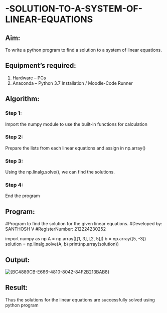 # -SOLUTION-TO-A-SYSTEM-OF-LINEAR-EQUATIONS
## Aim:
To write a python program to find a solution to a system of linear equations.
## Equipment’s required:
1. 	Hardware – PCs
2. 	Anaconda – Python 3.7 Installation / Moodle-Code Runner
## Algorithm:
### Step 1: 
Import the numpy module to use the built-in functions for calculation
### Step 2: 
Prepare the lists from each linear equations and assign in np.array()
### Step 3: 
Using the np.linalg.solve(), we can find the solutions.
### Step 4: 
End the program
## Program:

#Program to find the solution for the given linear equations.
#Developed by:  SANTHOSH V
#RegisterNumber: 212224230252

import numpy as np
A = np.array([[1, 3], [2, 5]])
b = np.array([5, -3])
solution = np.linalg.solve(A, b)
print(np.array(solution))  



## Output:


![{BC4889CB-E666-4810-8042-84F2B213BAB8}](https://github.com/user-attachments/assets/ac362618-0fed-4b72-a7c2-1a430e50b6a0)

## Result: 
Thus the solutions for the linear equations are successfully solved using python program

